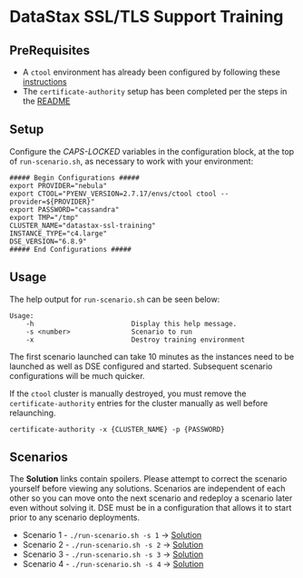 # DataStax SSL/TLS Support Training

## PreRequisites

* A `ctool` environment has already been configured by following these [instructions](https://docsreview.sjc.dsinternal.org/en/dse/doc/ctool/ctool/ctoolGettingStarted.html#ctoolGettingStarted)
* The `certificate-authority` setup has been completed per the steps in the [README](../README.md#setup)

## Setup

Configure the _CAPS-LOCKED_ variables in the configuration block, at the top of `run-scenario.sh`, as necessary to work with your environment:

```
##### Begin Configurations #####
export PROVIDER="nebula"
export CTOOL="PYENV_VERSION=2.7.17/envs/ctool ctool --provider=${PROVIDER}"
export PASSWORD="cassandra"
export TMP="/tmp"
CLUSTER_NAME="datastax-ssl-training"
INSTANCE_TYPE="c4.large"
DSE_VERSION="6.8.9"
##### End Configurations #####
```

## Usage

The help output for `run-scenario.sh` can be seen below:

```
Usage:
    -h                        Display this help message.
    -s <number>               Scenario to run
    -x                        Destroy training environment
```

The first scenario launched can take 10 minutes as the instances need to be launched as well as DSE configured and started. Subsequent scenario configurations will be much quicker.

If the `ctool` cluster is manually destroyed, you must remove the `certificate-authority` entries for the cluster manually as well before relaunching.

```
certificate-authority -x {CLUSTER_NAME} -p {PASSWORD}
```

## Scenarios

The **Solution** links contain spoilers. Please attempt to correct the scenario yourself before viewing any solutions. Scenarios are independent of each other so you can move onto the next scenario and redeploy a scenario later even without solving it. DSE must be in a configuration that allows it to start prior to any scenario deployments. 

* Scenario 1 - `./run-scenario.sh -s 1` -> [Solution](scenarios/scenario1/SOLUTION.md)
* Scenario 2 - `./run-scenario.sh -s 2` -> [Solution](scenarios/scenario2/SOLUTION.md)
* Scenario 3 - `./run-scenario.sh -s 3` -> [Solution](scenarios/scenario3/SOLUTION.md)
* Scenario 4 - `./run-scenario.sh -s 4` -> [Solution](scenarios/scenario4/SOLUTION.md)
